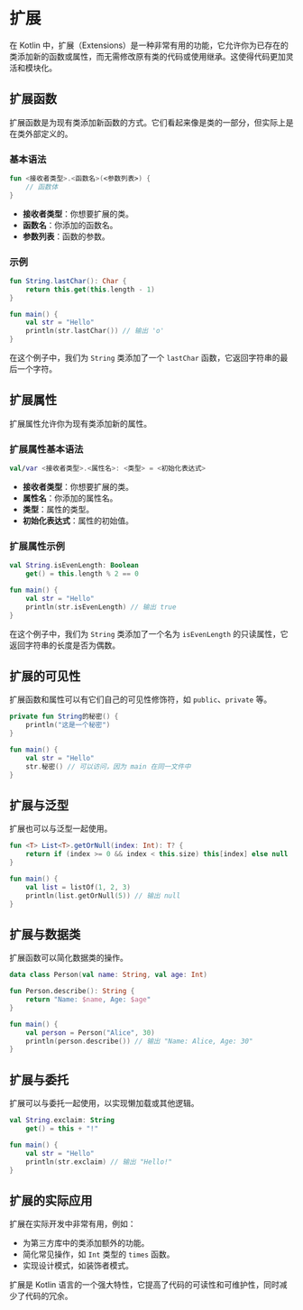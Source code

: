 # 扩展

在 Kotlin 中，扩展（Extensions）是一种非常有用的功能，它允许你为已存在的类添加新的函数或属性，而无需修改原有类的代码或使用继承。这使得代码更加灵活和模块化。

## 扩展函数

扩展函数是为现有类添加新函数的方式。它们看起来像是类的一部分，但实际上是在类外部定义的。

### 基本语法

```kotlin
fun <接收者类型>.<函数名>(<参数列表>) {
    // 函数体
}
```

- **接收者类型**：你想要扩展的类。
- **函数名**：你添加的函数名。
- **参数列表**：函数的参数。

### 示例

```kotlin
fun String.lastChar(): Char {
    return this.get(this.length - 1)
}

fun main() {
    val str = "Hello"
    println(str.lastChar()) // 输出 'o'
}
```

在这个例子中，我们为 `String` 类添加了一个 `lastChar` 函数，它返回字符串的最后一个字符。

## 扩展属性

扩展属性允许你为现有类添加新的属性。

### 扩展属性基本语法

```kotlin
val/var <接收者类型>.<属性名>: <类型> = <初始化表达式>
```

- **接收者类型**：你想要扩展的类。
- **属性名**：你添加的属性名。
- **类型**：属性的类型。
- **初始化表达式**：属性的初始值。

### 扩展属性示例

```kotlin
val String.isEvenLength: Boolean
    get() = this.length % 2 == 0

fun main() {
    val str = "Hello"
    println(str.isEvenLength) // 输出 true
}
```

在这个例子中，我们为 `String` 类添加了一个名为 `isEvenLength` 的只读属性，它返回字符串的长度是否为偶数。

## 扩展的可见性

扩展函数和属性可以有它们自己的可见性修饰符，如 `public`、`private` 等。

```kotlin
private fun String的秘密() {
    println("这是一个秘密")
}

fun main() {
    val str = "Hello"
    str.秘密() // 可以访问，因为 main 在同一文件中
}
```

## 扩展与泛型

扩展也可以与泛型一起使用。

```kotlin
fun <T> List<T>.getOrNull(index: Int): T? {
    return if (index >= 0 && index < this.size) this[index] else null
}

fun main() {
    val list = listOf(1, 2, 3)
    println(list.getOrNull(5)) // 输出 null
}
```

## 扩展与数据类

扩展函数可以简化数据类的操作。

```kotlin
data class Person(val name: String, val age: Int)

fun Person.describe(): String {
    return "Name: $name, Age: $age"
}

fun main() {
    val person = Person("Alice", 30)
    println(person.describe()) // 输出 "Name: Alice, Age: 30"
}
```

## 扩展与委托

扩展可以与委托一起使用，以实现懒加载或其他逻辑。

```kotlin
val String.exclaim: String
    get() = this + "!"

fun main() {
    val str = "Hello"
    println(str.exclaim) // 输出 "Hello!"
}
```

## 扩展的实际应用

扩展在实际开发中非常有用，例如：

- 为第三方库中的类添加额外的功能。
- 简化常见操作，如 `Int` 类型的 `times` 函数。
- 实现设计模式，如装饰者模式。

扩展是 Kotlin 语言的一个强大特性，它提高了代码的可读性和可维护性，同时减少了代码的冗余。
